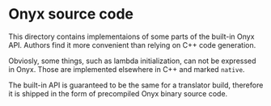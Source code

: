 # Onyx source code

This directory contains implementaions of some parts of the built-in Onyx API.
Authors find it more convenient than relying on C++ code generation.

Obviosly, some things, such as lambda initialization, can not be expressed in Onyx.
Those are implemented elsewhere in C++ and marked `native`.

The built-in API is guaranteed to be the same for a translator build, therefore it is shipped in the form of precompiled Onyx binary source code.
